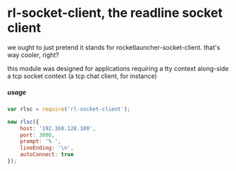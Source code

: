 # rl-socket-client, the readline socket client

we ought to just pretend it stands for rocketlauncher-socket-client. that's way cooler, right?

this module was designed for applications requiring a tty context along-side a tcp socket context (a tcp chat client, for instance)

##### usage

```js
var rlsc = require('rl-socket-client');

new rlsc({
    host: '192.168.128.100',
    port: 3000,
    prompt: '% ',
    lineEnding: '\n',
    autoConnect: true
});
```
